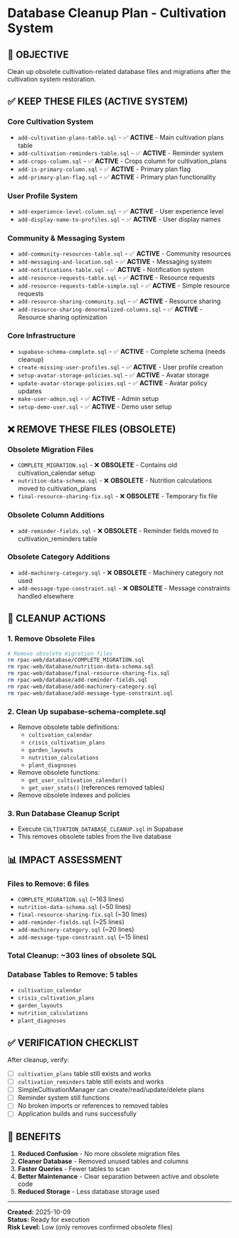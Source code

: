 # Database Cleanup Plan - Cultivation System

## 🎯 **OBJECTIVE**
Clean up obsolete cultivation-related database files and migrations after the cultivation system restoration.

## ✅ **KEEP THESE FILES (ACTIVE SYSTEM)**

### **Core Cultivation System**
- `add-cultivation-plans-table.sql` - ✅ **ACTIVE** - Main cultivation plans table
- `add-cultivation-reminders-table.sql` - ✅ **ACTIVE** - Reminder system
- `add-crops-column.sql` - ✅ **ACTIVE** - Crops column for cultivation_plans
- `add-is-primary-column.sql` - ✅ **ACTIVE** - Primary plan flag
- `add-primary-plan-flag.sql` - ✅ **ACTIVE** - Primary plan functionality

### **User Profile System**
- `add-experience-level-column.sql` - ✅ **ACTIVE** - User experience level
- `add-display-name-to-profiles.sql` - ✅ **ACTIVE** - User display names

### **Community & Messaging System**
- `add-community-resources-table.sql` - ✅ **ACTIVE** - Community resources
- `add-messaging-and-location.sql` - ✅ **ACTIVE** - Messaging system
- `add-notifications-table.sql` - ✅ **ACTIVE** - Notification system
- `add-resource-requests-table.sql` - ✅ **ACTIVE** - Resource requests
- `add-resource-requests-table-simple.sql` - ✅ **ACTIVE** - Simple resource requests
- `add-resource-sharing-community.sql` - ✅ **ACTIVE** - Resource sharing
- `add-resource-sharing-denormalized-columns.sql` - ✅ **ACTIVE** - Resource sharing optimization

### **Core Infrastructure**
- `supabase-schema-complete.sql` - ✅ **ACTIVE** - Complete schema (needs cleanup)
- `create-missing-user-profiles.sql` - ✅ **ACTIVE** - User profile creation
- `setup-avatar-storage-policies.sql` - ✅ **ACTIVE** - Avatar storage
- `update-avatar-storage-policies.sql` - ✅ **ACTIVE** - Avatar policy updates
- `make-user-admin.sql` - ✅ **ACTIVE** - Admin setup
- `setup-demo-user.sql` - ✅ **ACTIVE** - Demo user setup

## ❌ **REMOVE THESE FILES (OBSOLETE)**

### **Obsolete Migration Files**
- `COMPLETE_MIGRATION.sql` - ❌ **OBSOLETE** - Contains old cultivation_calendar setup
- `nutrition-data-schema.sql` - ❌ **OBSOLETE** - Nutrition calculations moved to cultivation_plans
- `final-resource-sharing-fix.sql` - ❌ **OBSOLETE** - Temporary fix file

### **Obsolete Column Additions**
- `add-reminder-fields.sql` - ❌ **OBSOLETE** - Reminder fields moved to cultivation_reminders table

### **Obsolete Category Additions**
- `add-machinery-category.sql` - ❌ **OBSOLETE** - Machinery category not used
- `add-message-type-constraint.sql` - ❌ **OBSOLETE** - Message constraints handled elsewhere

## 🔧 **CLEANUP ACTIONS**

### **1. Remove Obsolete Files**
```bash
# Remove obsolete migration files
rm rpac-web/database/COMPLETE_MIGRATION.sql
rm rpac-web/database/nutrition-data-schema.sql
rm rpac-web/database/final-resource-sharing-fix.sql
rm rpac-web/database/add-reminder-fields.sql
rm rpac-web/database/add-machinery-category.sql
rm rpac-web/database/add-message-type-constraint.sql
```

### **2. Clean Up supabase-schema-complete.sql**
- Remove obsolete table definitions:
  - `cultivation_calendar`
  - `crisis_cultivation_plans`
  - `garden_layouts`
  - `nutrition_calculations`
  - `plant_diagnoses`
- Remove obsolete functions:
  - `get_user_cultivation_calendar()`
  - `get_user_stats()` (references removed tables)
- Remove obsolete indexes and policies

### **3. Run Database Cleanup Script**
- Execute `CULTIVATION_DATABASE_CLEANUP.sql` in Supabase
- This removes obsolete tables from the live database

## 📊 **IMPACT ASSESSMENT**

### **Files to Remove: 6 files**
- `COMPLETE_MIGRATION.sql` (~163 lines)
- `nutrition-data-schema.sql` (~50 lines)
- `final-resource-sharing-fix.sql` (~30 lines)
- `add-reminder-fields.sql` (~25 lines)
- `add-machinery-category.sql` (~20 lines)
- `add-message-type-constraint.sql` (~15 lines)

### **Total Cleanup: ~303 lines of obsolete SQL**

### **Database Tables to Remove: 5 tables**
- `cultivation_calendar`
- `crisis_cultivation_plans`
- `garden_layouts`
- `nutrition_calculations`
- `plant_diagnoses`

## ✅ **VERIFICATION CHECKLIST**

After cleanup, verify:
- [ ] `cultivation_plans` table still exists and works
- [ ] `cultivation_reminders` table still exists and works
- [ ] SimpleCultivationManager can create/read/update/delete plans
- [ ] Reminder system still functions
- [ ] No broken imports or references to removed tables
- [ ] Application builds and runs successfully

## 🎯 **BENEFITS**

1. **Reduced Confusion** - No more obsolete migration files
2. **Cleaner Database** - Removed unused tables and columns
3. **Faster Queries** - Fewer tables to scan
4. **Better Maintenance** - Clear separation between active and obsolete code
5. **Reduced Storage** - Less database storage used

---

**Created:** 2025-10-09  
**Status:** Ready for execution  
**Risk Level:** Low (only removes confirmed obsolete files)
